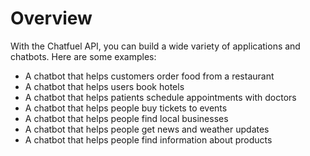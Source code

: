 # Overview

With the Chatfuel API, you can build a wide variety of applications and
chatbots. Here are some examples:

- A chatbot that helps customers order food from a restaurant
- A chatbot that helps users book hotels
- A chatbot that helps patients schedule appointments with doctors
- A chatbot that helps people buy tickets to events
- A chatbot that helps people find local businesses
- A chatbot that helps people get news and weather updates
- A chatbot that helps people find information about products
